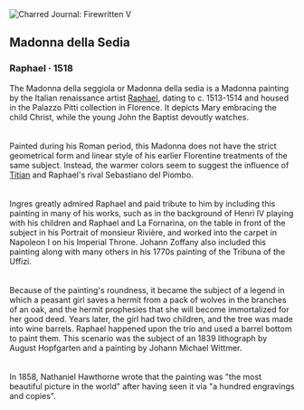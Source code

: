 <div class="artwork-of-the-day">
  <div class="container">
    <div class="img-wrapper">
      <img
        src="https://uploads4.wikiart.org/00268/images/raphael/raphael-madonna-sedia-1.jpg!Large.jpg"
        alt="Charred Journal: Firewritten V" />
    </div>
    <div class="artwork-detail">
      <div class="artwork-origin"> 
        <h2 class="artwork-name">Madonna della Sedia</h2>
        <h3 class="artist">
          Raphael
                    ·  1518
        </h3>
      </div>
      <p class="description">
        <span class="artwork-description-text ng-binding" ng-bind-html="viewModel.ArtworkOfTheDay.Description | unsafe">The Madonna della seggiola or Madonna della sedia is a Madonna painting by the Italian renaissance artist <a target="_blank" href="/en/raphael">Raphael</a>, dating to c. 1513-1514 and housed in the Palazzo Pitti collection in Florence. It depicts Mary embracing the child Christ, while the young John the Baptist devoutly watches.<br>
<br>
<br>Painted during his Roman period, this Madonna does not have the strict geometrical form and linear style of his earlier Florentine treatments of the same subject. Instead, the warmer colors seem to suggest the influence of <a target="_blank" href="/en/titian">Titian</a> and Raphael's rival Sebastiano del Piombo.<br>
<br>
<br>Ingres greatly admired Raphael and paid tribute to him by including this painting in many of his works, such as in the background of Henri IV playing with his children and Raphael and La Fornarina, on the table in front of the subject in his Portrait of monsieur Rivière, and worked into the carpet in Napoleon I on his Imperial Throne. Johann Zoffany also included this painting along with many others in his 1770s painting of the Tribuna of the Uffizi.<br>
<br>
<br>Because of the painting's roundness, it became the subject of a legend in which a peasant girl saves a hermit from a pack of wolves in the branches of an oak, and the hermit prophesies that she will become immortalized for her good deed. Years later, the girl had two children, and the tree was made into wine barrels. Raphael happened upon the trio and used a barrel bottom to paint them. This scenario was the subject of an 1839 lithograph by August Hopfgarten and a painting by Johann Michael Wittmer.<br>
<br>
<br>In 1858, Nathaniel Hawthorne wrote that the painting was "the most beautiful picture in the world" after having seen it via "a hundred engravings and copies".<br></span>
                        <div class="text-shadow-container" ng-show="showShadow" style=""></div>
      </p>
    </div>
  </div>

</div>
